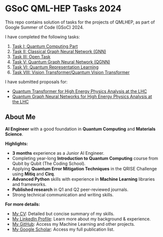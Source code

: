 # GSoC QML-HEP Tasks 2024

This repo contains solution of tasks for the projects of QMLHEP, as part of Google Summer of Code (GSoC) 2024. 

I have completed the following tasks:
1. [Task I: Quantum Computing Part](#)
2. [Task II: Classical Graph Neural Network (GNN)](#)
3. [Task III: Open Task](#)
4. [Task V: Quantum Graph Neural Network (QGNN)](#)
5. [Task VI: Quantum Representation Learning](#)
6. [Task VIII: Vision Transformer/Quantum Vision Transformer](#)
    

I have submitted proposals for:
- [Quantum Transformer for High Energy Physics Analysis at the LHC](https://ml4sci.org/gsoc/2024/proposal_QMLHEP5.html)
- [Quantum Graph Neural Networks for High Energy Physics Analysis at the LHC](https://ml4sci.org/gsoc/2024/proposal_QMLHEP2.html)


## About Me

**AI Engineer** with a good foundation in **Quantum Computing** and **Materials Science**. 

**Highlights:**

* **3 months** experience as a Junior AI Engineer.
* Completing year-long **Introduction to Quantum Computing** course from Qubit by Qubit (The Coding School).
* Applying **Quantum Error Mitigation Techniques** in the QRISE Challenge using **Mitiq** and **Cirq**.
* **Advanced Python** skills with experience in **Machine Learning** libraries and frameworks.
* **Published research** in Q1 and Q2 peer-reviewed journals.
* Strong technical communication and writing skills. 

**For more details:**

- [My CV](#): Detailed but concise summary of my skills.
- [My LinkedIn Profile](https://www.linkedin.com/in/abir0/): Learn more about my background & experience.
- [My GitHub](https://github.com/abir0): Access my Machine Learning and other projects.
- [My Google Scholar](https://scholar.google.com/citations?user=GF-XT6EAAAAJ&hl=en): Access my full publication list.
